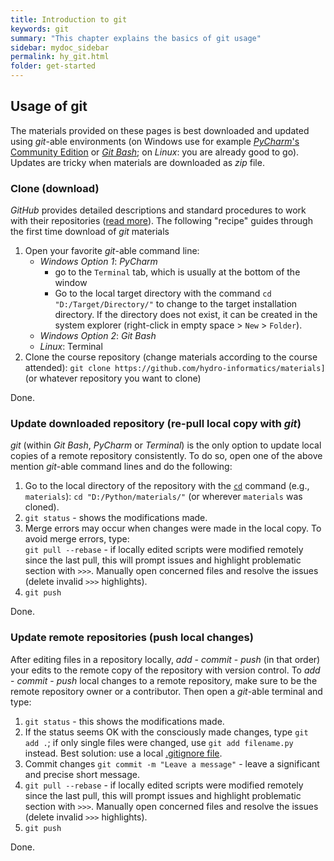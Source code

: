 ```yaml
---
title: Introduction to git
keywords: git
summary: "This chapter explains the basics of git usage"
sidebar: mydoc_sidebar
permalink: hy_git.html
folder: get-started
---
```



## Usage of git<a name="dl"></a>
The materials provided on these pages is best downloaded and updated using *git*-able environments (on Windows use for example [*PyCharm*'s Community Edition](https://www.jetbrains.com/pycharm/) or [*Git Bash*](https://git-scm.com/downloads); on *Linux*: you are already good to go). Updates are tricky when materials are downloaded as *zip* file.

### Clone (download)
*GitHub* provides detailed descriptions and standard procedures to work with their repositories ([read more](https://help.github.com/en/articles/cloning-a-repository)). The following "recipe" guides through the first time download of *git* materials

1. Open your favorite *git*-able command line:
    * *Windows Option 1*: *PyCharm*
        + go to the `Terminal` tab, which is usually at the bottom of the window
        + Go to the local target directory with the command `cd "D:/Target/Directory/"` to change to the target installation directory. If the directory does not exist, it can be created in the system explorer (right-click in empty space > `New` > `Folder`).
    * *Windows Option 2*: *Git Bash*
    * *Linux*: Terminal
1. Clone the course repository (change materials according to the course attended): `git clone https://github.com/hydro-informatics/materials]` (or whatever repository you want to clone)

Done.

### Update downloaded repository (re-pull local copy with *git*) <a name="update"></a>

*git* (within *Git Bash*, *PyCharm* or *Terminal*) is the only option to update local copies of a remote repository consistently. To do so, open one of the above mention *git*-able command lines and do the following:

1. Go to the local directory of the repository with the [`cd`](https://en.wikipedia.org/wiki/Cd_(command)) command (e.g., `materials`): `cd "D:/Python/materials/"` (or wherever `materials` was cloned).
1. `git status` - shows the modifications made.
1.  Merge errors may occur when changes were made in the local copy. To avoid merge errors, type: </br> `git pull --rebase` - if locally edited scripts were modified remotely since the last pull, this will prompt issues and highlight problematic section with `>>>`. Manually open concerned files and resolve the issues (delete invalid `>>>` highlights).
1. `git push`

Done.


### Update remote repositories (push local changes)<a name="push"></a>

After editing files in a repository locally, *add* - *commit* - *push* (in that order) your edits to the remote copy of the repository with version control. To *add* - *commit* - *push* local changes to a remote repository, make sure to be the remote repository owner or a contributor. Then open a *git*-able terminal and type:
1. `git status` - this shows the modifications made.
1. If the status seems OK with the consciously made changes, type `git add .`; if only single files were changed, use `git add filename.py` instead. Best solution: use a local [.gitignore file](https://help.github.com/en/github/using-git/ignoring-files).
1. Commit changes `git commit -m "Leave a message"` - leave a significant and precise short message.
1. `git pull --rebase` - if locally edited scripts were modified remotely since the last pull, this will prompt issues and highlight problematic section with `>>>`. Manually open concerned files and resolve the issues (delete invalid `>>>` highlights).
1. `git push`

Done.


